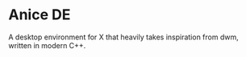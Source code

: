# Anice DE

A desktop environment for X that heavily takes inspiration from dwm, written in modern C++.